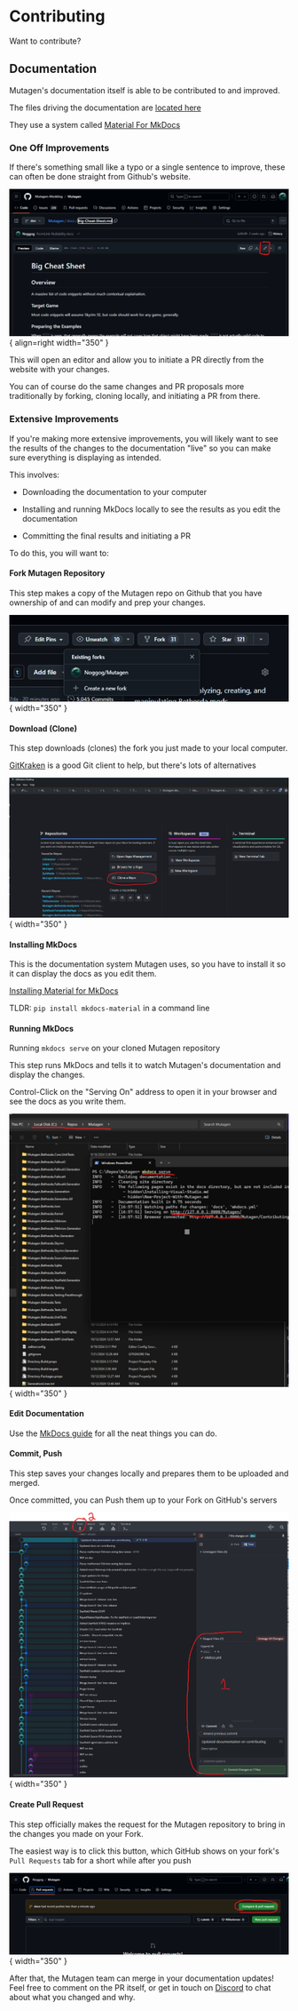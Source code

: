 # Contributing
Want to contribute?

## Documentation
Mutagen's documentation itself is able to be contributed to and improved.

The files driving the documentation are [located here](https://github.com/Mutagen-Modding/Mutagen/tree/dev/docs)

They use a system called [Material For MkDocs](https://squidfunk.github.io/mkdocs-material/)

### One Off Improvements
If there's something small like a typo or a single sentence to improve, these can often be done straight from Github's website.

![Updating Docs from Github](images/Editing-Docs-On-Github.png){ align=right width="350" }

This will open an editor and allow you to initiate a PR directly from the website with your changes.

You can of course do the same changes and PR proposals more traditionally by forking, cloning locally, and initiating a PR from there.

### Extensive Improvements
If you're making more extensive improvements, you will likely want to see the results of the changes to the documentation "live" so you can make sure everything is displaying as intended.

This involves:

- Downloading the documentation to your computer

- Installing and running MkDocs locally to see the results as you edit the documentation

- Committing the final results and initiating a PR

To do this, you will want to:

#### Fork Mutagen Repository

This step makes a copy of the Mutagen repo on Github that you have ownership of and can modify and prep your changes.

![Forking Mutagen](images/forking.png){ width="350" }

#### Download (Clone)

This step downloads (clones) the fork you just made to your local computer.

[GitKraken](https://www.gitkraken.com/) is a good Git client to help, but there's lots of alternatives

![Cloning](images/cloning.png){ width="350" }

#### Installing MkDocs
This is the documentation system Mutagen uses, so you have to install it so it can display the docs as you edit them.

[Installing Material for MkDocs](https://squidfunk.github.io/mkdocs-material/getting-started/)

TLDR: `pip install mkdocs-material` in a command line

#### Running MkDocs
Running `mkdocs serve` on your cloned Mutagen repository 

This step runs MkDocs and tells it to watch Mutagen's documentation and display the changes.   

Control-Click on the "Serving On" address to open it in your browser and see the docs as you write them.

![Running MkDocs](images/mkdocs-serve.png){ width="350" }


#### Edit Documentation

Use the [MkDocs guide](https://squidfunk.github.io/mkdocs-material/reference/) for all the neat things you can do.

#### Commit, Push

This step saves your changes locally and prepares them to be uploaded and merged.

Once committed, you can Push them up to your Fork on GitHub's servers

![Commit Changes](images/committing.png){ width="350" }

#### Create Pull Request
This step officially makes the request for the Mutagen repository to bring in the changes you made on your Fork.

The easiest way is to click this button, which GitHub shows on your fork's `Pull Requests` tab for a short while after you push

![Creating PR](images/creating-PR.png){ width="350" }

After that, the Mutagen team can merge in your documentation updates!   Feel free to comment on the PR itself, or get in touch on [Discord](https://discord.gg/53KMEsW) to chat about what you changed and why.


